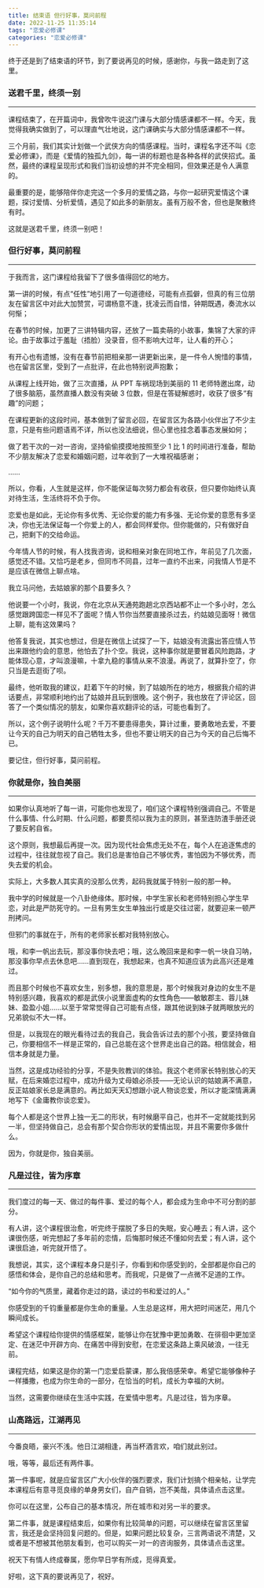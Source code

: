 ```yaml
---
title: 结束语 但行好事，莫问前程
date: 2022-11-25 11:35:14
tags: "恋爱必修课"
categories: "恋爱必修课"
---
```


终于还是到了结束语的环节，到了要说再见的时候，感谢你，与我一路走到了这里。

<!-- more -->

### 送君千里，终须一别
---

课程结束了，在开篇词中，我曾吹牛说这门课与大部分情感课都不一样。今天，我觉得我确实做到了，可以理直气壮地说，这门课确实与大部分情感课都不一样。

三个月前，我们其实计划做一个武侠方向的情感课程。当时，课程名字还不叫《恋爱必修课》，而是《爱情的独孤九剑》，每一讲的标题也是各种各样的武侠招式。虽然，最终的课程呈现形式和我们当初设想的并不完全相同，但效果还是令人满意的。

最重要的是，能够陪伴你走完这一个多月的爱情之路，与你一起研究爱情这个课题，探讨爱情、分析爱情，遇见了如此多的新朋友。虽有万般不舍，但也是聚散终有时。

这就是送君千里，终须一别吧！

### 但行好事，莫问前程
---

于我而言，这门课程给我留下了很多值得回忆的地方。

第一讲的时候，有点“任性”地引用了一句道德经，可能有点孤僻，但真的有三位朋友在留言区中对此大加赞赏，可谓杨意不逢，抚凌云而自惜，钟期既遇，奏流水以何惭；

在春节的时候，加更了三讲特辑内容，还放了一篇卖萌的小故事，集锦了大家的评论。由于故事过于羞耻（捂脸）没录音，但不影响大过年，让人看的开心；

有开心也有遗憾，没有在春节前把相亲那一讲更新出来，是一件令人惋惜的事情，也在留言区里，受到了一点批评，在此也特别说声抱歉；

从课程上线开始，做了三次直播，从 PPT 车祸现场到美丽的 11 老师特邀出席，动了很多脑筋，虽然直播人数没有突破 3 位数，但是在答疑解惑时，收获了很多“有趣”的问题；

在课程更新的这段时间，基本做到了留言必回，在留言区为各路小伙伴出了不少主意，只是有些问题语焉不详，所以也没法细说，但心里也挂念着事态发展如何；

做了若干次的一对一咨询，坚持偷偷摸摸地按照至少 1 比 1 的时间进行准备，帮助不少朋友解决了恋爱和婚姻问题，过年收到了一大堆祝福感谢；

……

所以，你看，人生就是这样，你不能保证每次努力都会有收获，但只要你始终认真对待生活，生活终将不负于你。

恋爱也是如此，无论你有多优秀、无论你爱的能力有多强、无论你爱的意愿有多坚决，你也无法保证每一个你爱上的人，都会同样爱你。但你能做的，只有做好自己，把剩下的交给命运。

今年情人节的时候，有人找我咨询，说和相亲对象在同地工作，年前见了几次面，感觉还不错。又恰巧是老乡，但同市不同县，过年一直约不出来，问我情人节是不是应该在微信上聊点啥。

我立马问他，去姑娘家的那个县要多久？

他说要一个小时，我说，你在北京从天通苑跑趟北京西站都不止一个多小时，怎么感觉跟跨国恋一样见不了面呢？情人节你当然要直接杀过去，约姑娘见面呀！微信上聊，能有这效果吗？

他答复我说，其实也想过，但是在微信上试探了一下，姑娘没有流露出答应情人节出来跟他约会的意思，他怕去了扑个空。我说，这种事你就是要冒着风险跑路，才能体现心意，才叫浪漫嘛，十拿九稳的事情从来不浪漫。再说了，就算扑空了，你只当是去逛街了呗。

最终，他听取我的建议，赶着下午的时候，到了姑娘所在的地方，根据我介绍的讲话要点，非常顺利地约出了姑娘并且玩到很晚。这个例子，我也放在了评论区，回答了一个类似情况的朋友，如果你喜欢翻评论的话，可能也看到了。

所以，这个例子说明什么呢？千万不要患得患失，算计过重，要勇敢地去爱，不要让今天的自己为明天的自己牺牲太多，但也不要让明天的自己为今天的自己后悔不已。

要记住，但行好事，莫问前程。

### 你就是你，独自美丽
---

如果你认真地听了每一讲，可能你也发现了，咱们这个课程特别强调自己。不管是什么事情、什么时期、什么问题，都要贯彻以我为主的原则，甚至连防渣手册还说了要反躬自省。

这个原则，我想最后再提一次。因为现代社会焦虑无处不在，每个人在追逐焦虑的过程中，往往就忽视了自己。我们总是害怕自己不够优秀，害怕因为不够优秀，而失去爱的机会。

实际上，大多数人其实真的没那么优秀，起码我就属于特别一般的那一种。

我中学的时候就是一个八卦绝缘体。那时候，中学生家长和老师特别担心学生早恋，对此是严防死守的。一旦有男生女生单独出行或是交往过密，就要迎来一顿严刑拷问。

但邪门的事就在于，所有的老师家长都对我特别放心。

哦，和李一帆出去玩，那没事你快去吧；哦，这么晚回来是和李一帆一块自习呐，那没事你早点去休息吧……直到现在，我想起来，也真不知道应该为此高兴还是难过。

而且那个时候也不喜欢女生，别多想，我的意思是，那个时候我对身边的女生不是特别感兴趣，我喜欢的都是武侠小说里面虚构的女性角色——敏敏郡主、蓉儿妹妹、盈盈小姐……以至于常常觉得自己可能有点怪，跟其他说到妹子就两眼放光的兄弟貌似不大一样。

但是，以我现在的眼光看待过去的我自己，我会告诉过去的那个小孩，要坚持做自己，你要相信不一样是正常的，自己总能在这个世界走出自己的路。相信就会，相信本身就是力量。

当然，这是成功经验的分享，不是失败教训的体验。我这个老师家长特别放心的天赋，在后来婚恋过程中，成功升级为丈母娘必杀技——无论认识的姑娘满不满意，反正姑娘家长总是满意的。再比如天天幻想跟小说人物谈恋爱，所以才能深情满满地写下《金庸教你谈恋爱》。

每个人都是这个世界上独一无二的形状，有时候磨平自己，也并不一定就能找到另一半，但坚持做自己，总会有那个契合你形状的爱情出现，并且不需要你多做什么。

因为，你就是你，独自美丽。

### 凡是过往，皆为序章
---

我们度过的每一天、做过的每件事、爱过的每个人，都会成为生命中不可分割的部分。

有人讲，这个课程很治愈，听完终于摆脱了多日的失眠，安心睡去；有人讲，这个课很伤感，听完想起了多年前的恋情，后悔那时候还不懂如何去爱；有人讲，这个课很启迪，听完就开悟了。

我想说，其实，这个课程本身只是引子，你看到和你感受到的，全部都是你自己的感悟和体会，是你自己的总结和思考。而我呢，只是做了一点微不足道的工作。

“如今你的气质里，藏着你走过的路，读过的书和爱过的人。”

你感受到的千钧重量都是你生命的重量。人生总是这样，用大把时间迷茫，用几个瞬间成长。

希望这个课程给你提供的情感框架，能够让你在犹豫中更加勇敢、在徘徊中更加坚定、在迷茫中开辟方向、在痛苦中得到安慰，在恋爱这条路上乘风破浪，一往无前。

课程完结，如果这是你的第一门恋爱启蒙课，那么我倍感荣幸。希望它能够像种子一样播撒，也成为你生命的一部分，在恰当的时机，成长为幸福的大树。

当然，这需要你继续在生活中实践，在爱情中思考。凡是过往，皆为序章。

### 山高路远，江湖再见
---

今番良晤，豪兴不浅。他日江湖相逢，再当杯酒言欢，咱们就此别过。

哦，等等，最后还有两件事。

第一件事呢，就是应留言区广大小伙伴的强烈要求，我们计划搞个相亲帖，让学完本课程后有意寻觅良缘的单身男女们，自产自销，岂不美哉，具体请点击这里。

你可以在这里，公布自己的基本情况，所在城市和对另一半的要求。

第二件事，就是课程结束后，如果你有比较简单的问题，可以继续在留言区里留言，我还是会坚持回复问题的。但是，如果问题比较复杂，三言两语说不清楚，又或者是不想被其他朋友看到，也可以购买一对一的咨询服务，具体请点击这里。

祝天下有情人终成眷属，愿你早日学有所成，觅得真爱。

好啦，这下真的要说再见了，祝好。
